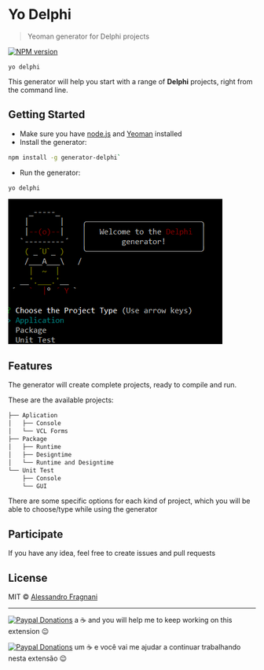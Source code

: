 # Yo Delphi
> Yeoman generator for Delphi projects

[![NPM version][npm-image]][npm-url] 
<!-- [![Build Status][travis-image]][travis-url] [![Dependency Status][daviddm-image]][daviddm-url] -->

```
yo delphi
```

This generator will help you start with a range of **Delphi** projects, right from the command line.

## Getting Started

* Make sure you have [node.js](https://nodejs.org/) and [Yeoman](http://yeoman.io) installed
* Install the generator: 
```bash
npm install -g generator-delphi`
```
* Run the generator: 
```bash
yo delphi
```

![Yo Delphi](images/generator-delphi-start.png)

## Features

The generator will create complete projects, ready to compile and run.

These are the available projects:

```
├── Aplication
│   ├── Console
│   └── VCL Forms
├── Package
│   ├── Runtime
│   ├── Designtime
│   └── Runtime and Designtime
└── Unit Test
    ├── Console
    └── GUI
```

There are some specific options for each kind of project, which you will be able to choose/type while using the generator

## Participate

If you have any idea, feel free to create issues and pull requests

## License

MIT © [Alessandro Fragnani](https://www.github.com/alefragnani)

---

[![Paypal Donations](https://www.paypalobjects.com/en_US/i/btn/btn_donate_SM.gif)](https://www.paypal.com/cgi-bin/webscr?cmd=_donations&business=EP57F3B6FXKTU&lc=US&item_name=Alessandro%20Fragnani&item_number=vscode%20extensions&currency_code=USD&bn=PP%2dDonationsBF%3abtn_donate_SM%2egif%3aNonHosted) a :coffee: and you will help me to keep working on this extension :wink:

[![Paypal Donations](https://www.paypalobjects.com/pt_BR/i/btn/btn_donate_SM.gif)](https://www.paypal.com/cgi-bin/webscr?cmd=_donations&business=EP57F3B6FXKTU&lc=BR&item_name=Alessandro%20Fragnani&item_number=vscode%20extensions&currency_code=BRL&bn=PP%2dDonationsBF%3abtn_donate_SM%2egif%3aNonHosted) um :coffee: e você vai me ajudar a continuar trabalhando nesta extensão :wink:

[npm-image]: https://badge.fury.io/js/generator-delphi.svg
[npm-url]: https://npmjs.org/package/generator-delphi
[travis-image]: https://travis-ci.org/alefragnani/generator-delphi.svg?branch=master
[travis-url]: https://travis-ci.org/alefragnani/generator-delphi
[daviddm-image]: https://david-dm.org/alefragnani/generator-delphi.svg?theme=shields.io
[daviddm-url]: https://david-dm.org/alefragnani/generator-delphi
